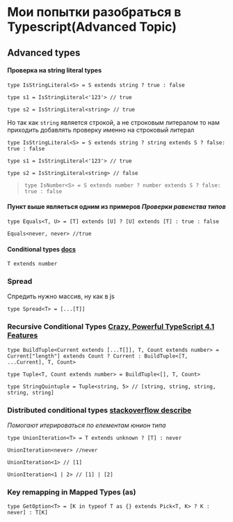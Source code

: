 # Мои попытки разобраться в Typescript(Advanced Topic)

## Advanced types

#### Проверка на string literal types

`type IsStringLiteral<S> = S extends string ? true : false`

`type s1 = IsStringLiteral<'123'> // true`

`type s2 = IsStringLiteral<string> // true`

Но так как `string` является строкой, а не строковым литералом то нам приходить добавлять проверку именно на строковый литерал

`type IsStringLiteral<S> = S extends string ? string extends S ? false: true : false`

`type s1 = IsStringLiteral<'123'> // true`

`type s2 = IsStringLiteral<string> // false`

> `type IsNumber<S> = S extends number ? number extends S ? false: true : false`

#### Пункт выше являеться одним из примеров _Проверки равенства типов_

`type Equals<T, U> = [T] extends [U] ? [U] extends [T] : true : false`

`Equals<never, never> //true`

#### Conditional types [docs](https://www.typescriptlang.org/docs/handbook/2/conditional-types.html)

`T extends number`

### Spread

Спредить нужно массив, ну как в js

`type Spread<T> = [...[T]]`

### Recursive Conditional Types [Crazy, Powerful TypeScript 4.1 Features](https://instil.co/blog/crazy-powerful-typescript-41/#:~:text=Recursive%20Conditional%20Types%20are%20exactly,Conditional%20Types%20that%20reference%20themselves.&text=Let's%20break%20down%20what's%20happening%20in%20this%20example.&text=We%20can%20think%20of%20this,the%20parameters%20of%20the%20function.)

`type BuildTuple<Current extends [...T[]], T, Count extends number> = Current["length"] extends Count ? Current : BuildTuple<[T, ...Current], T, Count>`

`type Tuple<T, Count extends number> = BuildTuple<[], T, Count>`

`type StringQuintuple = Tuple<string, 5> // [string, string, string, string, string]`

### Distributed conditional types [stackoverflow describe](https://stackoverflow.com/questions/55382306/typescript-distributive-conditional-types)

_Помогают итерироваться по елементам юнион типа_

`type UnionIteration<T> = T extends unknown ? [T] : never`

`UnionIteration<never> //never`

`UnionIteration<1> // [1]`

`UnionIteration<1 | 2> // [1] | [2]`

### Key remapping in Mapped Types (as)

`type GetOption<T> = [K in typeof T as {} extends Pick<T, K> ? K : never] : T[K]`
